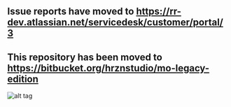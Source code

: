 ## Issue reports have moved to https://rr-dev.atlassian.net/servicedesk/customer/portal/3
## This repository has been moved to https://bitbucket.org/hrznstudio/mo-legacy-edition

![alt tag](https://raw.githubusercontent.com/MatterOverdrive/MatterOverdrive/1.12.2/Banner.png)

